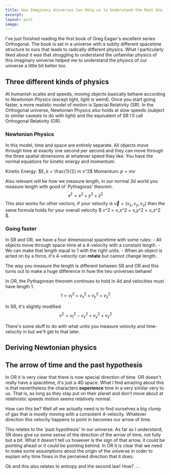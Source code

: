 ```yaml
---
title: How Imaginary Universes Can Help us to Understand the Real One
excerpt: 
layout: post
image:
---
```


I've just finished reading the first book of Greg Eagan's excellent series Orthogonal. The book is set in a universe with a subtly different spacetime structure to ours that leads to radically different physics. What I particularly liked about it was that struggling to understand the unfamiliar physics of this imaginary universe helped me to understand the physics of our universe a little bit better too.

## Three different kinds of physics 

At humanish scales and speeds, moving objects basically behave according to *Newtonian Physics* (except light, light is weird). Once you start going faster, a more realistic model of motion is Special Relativity (SR). In the Orthogonal universe, Newtonian Physics *also* holds at slow speeds (subject to similar caveats to do with light) and the equivalent of SR I'll call Orthogonal Relativity (OR).

### Newtonian Physics

In this model, time and space are entirely separate. All objects move through time at exactly one second per second and they can move through the three spatial dimensions at whatever speed they like. You have the normal equations for kinetic energy and momentum:

Kinetic Energy: $E_k = \frac{1}{2} m v^2$
Momentum: $p = mv$

Also relevant will be how we measure length, in our normal 3d world you measure length with good ol' Pythagoras' theorem. 
$$ s^2 = x^2 + y^2 + z^2 $$
This also works for other vectors, if your velocity is $\vec{v} = (v_x, v_y, v_z)$ then the same formula holds for your overall velocity $ v^2 = v_x^2 + v_y^2 + v_z^2 $.

### Going faster

In SR and OR, we have a four dimensional spacetime with some rules:
    - All objects move through space-time at a 4-velocity with a constant length. 
    - We can make that length equal to 1 with the right units. 
    - When an object is acted on by a force, it's 4-velocity can **rotate** but cannot change length.

The way you measure the length is different between SR and OR and this turns out to make a huge difference in how the two universes behave! 

In OR, the Pythagorean theorem continues to hold in 4d and velocities must have length 1.
$$1 = v_t^2 + v_x^2 + v_y^2 + v_z^2 $$

In SR, it's slightly modified 
$$ v^2 = v_t^2 - v_x^2 + v_y^2 + v_z^2 $$

There's some stuff to do with what units you measure velocity and time-velocity in but we'll get to that later. 

## Deriving Newtonian physics


## The arrow of time and the past hypothesis

In OR it is very clear that there is now special direction of time. OR doesn't really have a spacetime, it's just a 4D space. What I find amazing about this is that nevertheless the characters **experience** time in a very similar very to us. That is, as long as they stay put on their planet and don't move about at relativistic speeds motion seems relatively normal. 

How can this be? Well all we actually need is to find ourselves a big clump of gas that is mostly moving with a consistent 4-velocity. Whatever direction this velocity happens to point in becomes our arrow of time.

This relates to the 'past hypothesis' in our universe. As far as I understand, SR does give us some sense of the direction of the arrow of time, not fully but a bit. What it doesn't tell us however is the sign of that arrow, it could be pointing ahead or it could be pointing behind. In OR it is clear that we need to make some assumptions about the origin of the universe in order to explain why time flows in the perceived direction that it does.

Ok and this also relates to entropy and the second law! How? .... 
